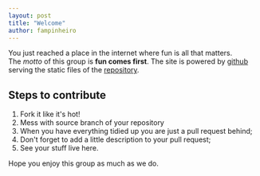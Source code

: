 ```yaml
---
layout: post
title: "Welcome"
author: fampinheiro
---
```


You just reached a place in the internet where fun is all that matters.  
The *motto* of this group is **fun comes first**.
The site is powered by [github](http://github.com/R42/r42.github.com) serving the static files of the [repository](https://github.com/R42/r42.github.com/).  

Steps to contribute
-

1. Fork it like it's hot!
2. Mess with source branch of your repository
3. When you have everything tidied up you are just a pull request behind;
4. Don't forget to add a little description to your pull request;
5. See your stuff live here.

Hope you enjoy this group as much as we do.